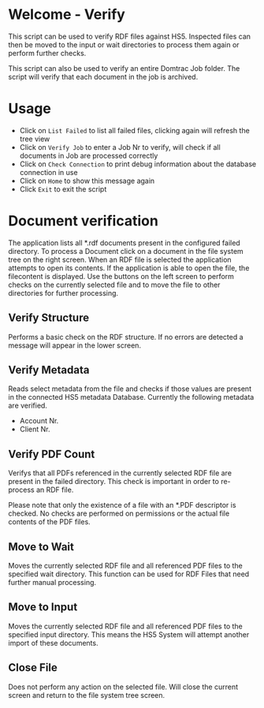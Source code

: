 # Welcome - Verify 
This script can be used to verify RDF files against HS5. Inspected files can then be moved to the input or wait directories to process them again or perform further checks.

This script can also be used to verify an entire Domtrac Job folder. The script will verify that each document in the job is archived.
# Usage
- Click on `List Failed` to list all failed files, clicking again will refresh the tree view
- Click on `Verify Job` to enter a Job Nr to verify, will check if all documents in Job are processed correctly
- Click on `Check Connection` to print debug information about the database connection in use
- Click on `Home` to show this message again
- Click `Exit` to exit the script

# Document verification
The application lists all *.rdf documents present in the configured failed directory. To process a Document click on a document in the file system tree on the right screen. When an RDF file is selected the application attempts to open its contents. If the application is able to open the file, the filecontent is displayed. Use the buttons on the left screen to perform checks on the currently selected file and to move the file to other directories for further processing.
 ## Verify Structure
Performs a basic check on the RDF structure. If no errors are detected a message will appear in the lower screen.

## Verify Metadata
Reads select metadata from the file and checks if those values are present in the connected HS5 metadata Database. Currently the following metadata are verified.
- Account Nr.
- Client Nr.

## Verify PDF Count
Verifys that all PDFs referenced in the currently selected RDF file are present in the failed directory. This check is important in order to re-process an RDF file.

Please note that only the existence of a file with an *.PDF descriptor is checked. No checks are performed on permissions or the actual file contents of the PDF files.

## Move to Wait
Moves the currently selected RDF file and all referenced PDF files to the specified wait directory. This function can be used for RDF Files that need further manual processing.

## Move to Input
Moves the currently selected RDF file and all referenced PDF files to the specified input directory. This means the HS5 System will attempt another import of these documents.

## Close File
Does not perform any action on the selected file. Will close the current screen and return to the file system tree screen.